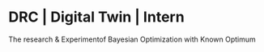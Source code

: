 # DRC | Digital Twin | Intern  
The research & Experimentof Bayesian Optimization with Known Optimum
